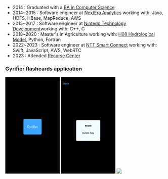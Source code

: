 - 2014      : Graduated with a [BA in Computer Science](https://www.macalester.edu/mscs/)
- 2014~2015 : Software engineer at [NextEra Analytics](https://www.nexteraanalytics.com/products/smart-grid-analytics.html) working with: Java, HDFS, HBase, MapReduce, AWS
- 2015~2017 : Software engineer at [Nintedo Technology Development](https://developer.nintendo.com/)working with: C++, C
- 2018~2020 : Master's in Agriculture working with: [H08 Hydrological Model](https://h08.nies.go.jp/h08/introduction.html), Python, Fortran
- 2022~2023 : Software engineer at [NTT Smart Connect](https://www.nttsmc.com/auscultation/) working with: Swift, JavaScript, AWS, WebRTC
- 2023      : Attended [Recurse Center](https://www.recurse.com/)

### Gyrifier flashcards application
<p align="left">
<img src="https://github.com/SlyPuffin/gyrifier-ios/blob/main/gyrifier/Media/2023-07-05-gyrifier-screencap-1.gif" width="172">
<img src="https://github.com/SlyPuffin/gyrifier-ios/blob/main/gyrifier/Media/2023-07-05-gyrifier-screencap-2.gif" width="172">
<img src="https://github.com/SlyPuffin/gyrifier-ios/blob/main/gyrifier/Media/2023-07-05-gyrifier-screencap-3.gif" width="172">
</p>
<!--
### Learning Unity
<p align="middle">
<img src="https://github.com/SlyPuffin/chick-chick-go/blob/main/Media/unity-xp-1.gif" width="200">
<img src="https://github.com/SlyPuffin/chick-chick-go/blob/main/Media/unity-xp-2.gif" width="200">
<img src="https://github.com/SlyPuffin/chick-chick-go/blob/main/Media/unity-xp-3.gif" width="200">
</p>

### Learning Three.js
<p align="middle">
<img src="https://github.com/SlyPuffin/SlyPuffin/blob/main/threejs-xp-1.gif" width="200">
<img src="https://github.com/SlyPuffin/SlyPuffin/blob/main/threejs-xp-2.gif" width="200">
<img src="https://github.com/SlyPuffin/SlyPuffin/blob/main/threejs-xp-3.gif" width="200">
</p>
-->
